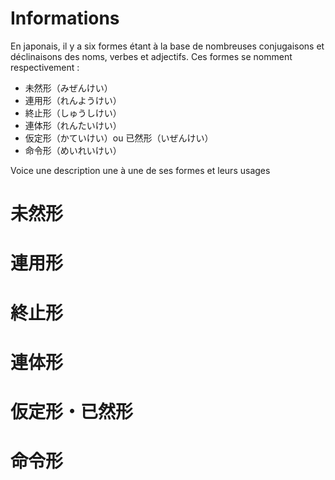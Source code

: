 <!-- TITLE: Les six formes conjonctives -->
<!-- SUBTITLE: Présentation et explication des six formes de base des conjugaisons des verbes, noms et adjectifs japonais -->

# Informations
En japonais, il y a six formes étant à la base de nombreuses conjugaisons et déclinaisons des noms, verbes et adjectifs. Ces formes se nomment respectivement :
* 未然形（みぜんけい）
* 連用形（れんようけい）
* 終止形（しゅうしけい）
* 連体形（れんたいけい）
* 仮定形（かていけい）ou 已然形（いぜんけい）
* 命令形（めいれいけい）

Voice une description une à une de ses formes et leurs usages

# 未然形

# 連用形

# 終止形

# 連体形

# 仮定形・已然形

# 命令形